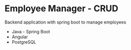 # Employee Manager - CRUD

Backend application with spring boot to manage employees

* Java - Spring Boot
* Angular
* PostgreSQL
